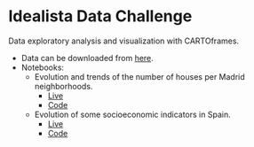 # Idealista Data Challenge
Data exploratory analysis and visualization with CARTOframes.

* Data can be downloaded from [here](https://drive.google.com/file/d/0B9Ssq4pnWW2TWjZtT1U3dGxQYjYydjhGaER3MXRrZUpTSjFz/view?_hsenc=p2ANqtz-9aaruklfuXAP6cAEwaBVmqm8ZFlSgeJ4_WtoV7OZ9Z3Ej-dSTplWA2GhTVtKchIKjztiMv5cLUNB64g0qD8-e4DJhoXQ&_hsmi).
* Notebooks:
  * Evolution and trends of the number of houses per Madrid neighborhoods.
    * [Live](https://colab.research.google.com/drive/19ghuzXmQO9TbS64fSM18pI4p4R-gCjmk)
    * [Code](/notebooks/idealista_madrid.ipynb)
  * Evolution of some socioeconomic indicators in Spain.
    - [Live](https://colab.research.google.com/drive/16zE-up9rDa7vuSp8G3qtOXgOsqs_tJ3p)
    - [Code](/notebooks/idealista_spain.ipynb)